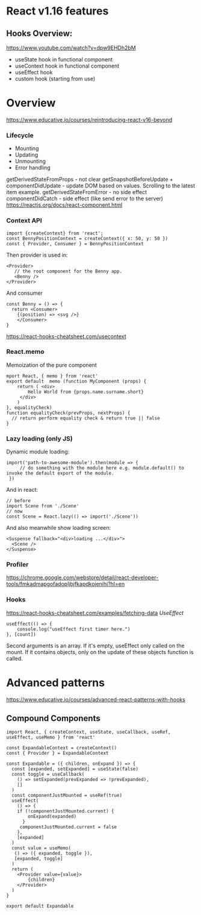 # React v1.16 features
## Hooks Overview:
https://www.youtube.com/watch?v=dpw9EHDh2bM
 - useState hook in functional component
 - useContext hook in functional component
 - useEffect hook
 - custom hook (starting from use)

# Overview
https://www.educative.io/courses/reintroducing-react-v16-beyond
### Lifecycle
 - Mounting
 - Updating
 - Unmounting
 - Error handling

 getDerivedStateFromProps - not clear
 getSnapshotBeforeUpdate + componentDidUpdate - update DOM based on values. Scrolling to the latest item example.
 getDerivedStateFromError - no side effect
 componentDidCatch - side effect (like send error to the server)
 https://reactjs.org/docs/react-component.html

### Context API
```
import {createContext} from 'react';
const BennyPositionContext = createContext({ x: 50, y: 50 })
const { Provider, Consumer } = BennyPositionContext
```
Then provider is used in:
```
<Provider>
   // the root component for the Benny app. 
   <Benny /> 
</Provider>
```
And consumer
```
const Benny = () => {
  return <Consumer>
  	{(position) => <svg />}
	</Consumer>
}
```
https://react-hooks-cheatsheet.com/usecontext

### React.memo
Memoization of the pure component
```
mport React, { memo } from 'react'
export default  memo (function MyComponent (props) {  
    return ( <div>
        Hello World from {props.name.surname.short}       
     </div>
    )
}, equalityCheck)
function equalityCheck(prevProps, nextProps) {
  // return perform equality check & return true || false
} 
```

### Lazy loading (only JS)
Dynamic module loading:
```
import('path-to-awesome-module').then(module => {
     // do something with the module here e.g. module.default() to invoke the default export of the module.
 })
```
And in react:
```
// before 
import Scene from './Scene'
// now 
const Scene = React.lazy(() => import('./Scene'))
```
And also meanwhile show loading screen:
```
<Suspense fallback="<div>loading ...</div>">
  <Scene />
</Suspense>
```
### Profiler
https://chrome.google.com/webstore/detail/react-developer-tools/fmkadmapgofadopljbjfkapdkoienihi?hl=en

### Hooks
https://react-hooks-cheatsheet.com/examples/fetching-data
*UseEffect*
```
useEffect(() => {
    console.log("useEffect first timer here.")
}, [count]) 
```
Second arguments is an array.
If it's empty, useEffect only called on the mount. If it contains objects, only on the update of these objects function is called.


# Advanced patterns
https://www.educative.io/courses/advanced-react-patterns-with-hooks
## Compound Components
```
import React, { createContext, useState, useCallback, useRef, useEffect, useMemo } from 'react'

const ExpandableContext = createContext()
const { Provider } = ExpandableContext

const Expandable = ({ children, onExpand }) => {
  const [expanded, setExpanded] = useState(false)
  const toggle = useCallback(
    () => setExpanded(prevExpanded => !prevExpanded),
    []
  )
  const componentJustMounted = useRef(true)
  useEffect(
    () => {
    if (!componentJustMounted.current) {
        onExpand(expanded)
      }
     componentJustMounted.current = false
    },
    [expanded]
  )
  const value = useMemo(
   () => ({ expanded, toggle }), 
   [expanded, toggle]
  )
  return (
    <Provider value={value}>
        {children}
    </Provider>
  )
}

export default Expandable
```